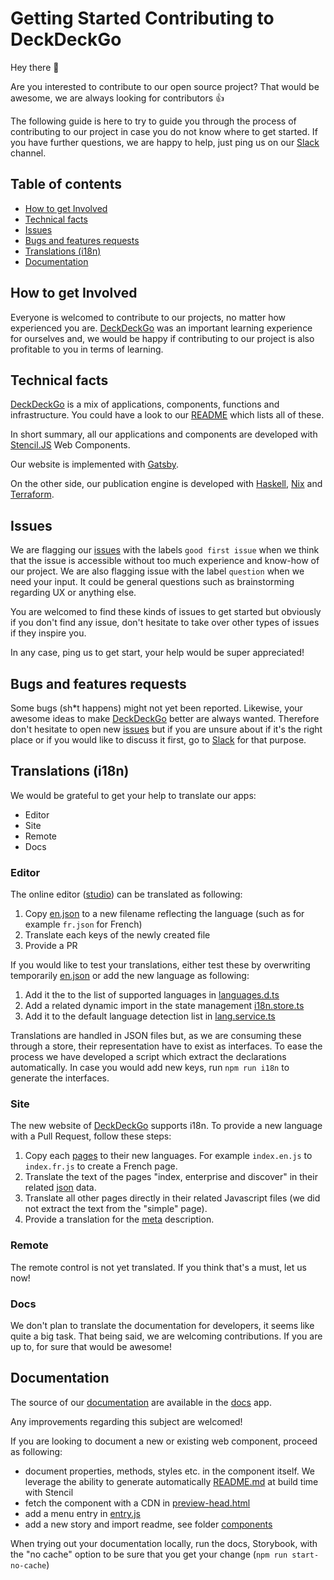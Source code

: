 # Getting Started Contributing to DeckDeckGo

Hey there 👋

Are you interested to contribute to our open source project? That would be awesome, we are always looking for contributors 👍

The following guide is here to try to guide you through the process of contributing to our project in case you do not know where to get started. If you have further questions, we are happy to help, just ping us on our [Slack](https://join.slack.com/t/deckdeckgo/shared_invite/enQtNzM0NjMwOTc3NTI0LTBlNmFhODNhYmRkMWUxZmU4ZTQ2MDJiNjlmYWZiODNjMDU5OGRjYThlZmZjMTc5YmQ3MzUzMDlhMzk0ZDgzMDY) channel.

## Table of contents

- [How to get Involved](#how-to-get-involved)
- [Technical facts](#technical-facts)
- [Issues](#issues)
- [Bugs and features requests](#bugs-and-features-requests)
- [Translations (i18n)](#translation)
- [Documentation](#documentation)

## How to get Involved

Everyone is welcomed to contribute to our projects, no matter how experienced you are. [DeckDeckGo] was an important learning experience for ourselves and, we would be happy if contributing to our project is also profitable to you in terms of learning.

## Technical facts

[DeckDeckGo] is a mix of applications, components, functions and infrastructure. You could have a look to our [README](README.md) which lists all of these.

In short summary, all our applications and components are developed with [Stencil.JS](https://stenciljs.com) Web Components.

Our website is implemented with [Gatsby](https://www.gatsbyjs.com/).

On the other side, our publication engine is developed with [Haskell](https://www.haskell.org/), [Nix](https://nixos.org/nix/) and [Terraform](https://www.terraform.io/).

## Issues

We are flagging our [issues](https://github.com/deckgo/deckdeckgo/issues) with the labels `good first issue` when we think that the issue is accessible without too much experience and know-how of our project. We are also flagging issue with the label `question` when we need your input. It could be general questions such as brainstorming regarding UX or anything else.

You are welcomed to find these kinds of issues to get started but obviously if you don't find any issue, don't hesitate to take over other types of issues if they inspire you.

In any case, ping us to get start, your help would be super appreciated!

## Bugs and features requests

Some bugs (sh\*t happens) might not yet been reported. Likewise, your awesome ideas to make [DeckDeckGo] better are always wanted. Therefore don't hesitate to open new [issues](https://github.com/deckgo/deckdeckgo/issues) but if you are unsure about if it's the right place or if you would like to discuss it first, go to [Slack](https://join.slack.com/t/deckdeckgo/shared_invite/enQtNzM0NjMwOTc3NTI0LTBlNmFhODNhYmRkMWUxZmU4ZTQ2MDJiNjlmYWZiODNjMDU5OGRjYThlZmZjMTc5YmQ3MzUzMDlhMzk0ZDgzMDY) for that purpose.

## Translations (i18n)

We would be grateful to get your help to translate our apps:

- Editor
- Site
- Remote
- Docs

### Editor

The online editor ([studio](https://github.com/deckgo/deckdeckgo/tree/master/studio)) can be translated as following:

1. Copy [en.json](https://github.com/deckgo/deckdeckgo/blob/main/studio/src/assets/i18n/en.json) to a new filename reflecting the language (such as for example `fr.json` for French)
2. Translate each keys of the newly created file
3. Provide a PR

If you would like to test your translations, either test these by overwriting temporarily [en.json](https://github.com/deckgo/deckdeckgo/blob/main/studio/src/assets/i18n/en.json) or add the new language as following:

1. Add it the to the list of supported languages in [languages.d.ts](https://github.com/deckgo/deckdeckgo/blob/main/studio/src/app/definitions/languages.d.ts)
2. Add a related dynamic import in the state management [i18n.store.ts](https://github.com/deckgo/deckdeckgo/blob/bdc79b9cd1f52171bab2f772fa6905c710f3b2e0/studio/src/app/stores/i18n.store.ts#L11)
3. Add it to the default language detection list in [lang.service.ts](https://github.com/deckgo/deckdeckgo/blob/bdc79b9cd1f52171bab2f772fa6905c710f3b2e0/studio/src/app/services/lang/lang.service.ts#L36)

Translations are handled in JSON files but, as we are consuming these through a store, their representation have to exist as interfaces.
To ease the process we have developed a script which extract the declarations automatically.
In case you would add new keys, run `npm run i18n` to generate the interfaces.

### Site

The new website of [DeckDeckGo] supports i18n. To provide a new language with a Pull Request, follow these steps:

1. Copy each [pages](https://github.com/deckgo/deckdeckgo/tree/master/site/src/pages/) to their new languages. For example `index.en.js` to `index.fr.js` to create a French page.
2. Translate the text of the pages "index, enterprise and discover" in their related [json](https://github.com/deckgo/deckdeckgo/tree/master/site/src/assets/i18n/) data.
3. Translate all other pages directly in their related Javascript files (we did not extract the text from the "simple" page).
4. Provide a translation for the [meta](https://github.com/deckgo/deckdeckgo/blob/main/site/gatsby-config.js) description.

### Remote

The remote control is not yet translated. If you think that's a must, let us now!

### Docs

We don't plan to translate the documentation for developers, it seems like quite a big task. That being said, we are welcoming contributions. If you are up to, for sure that would be awesome!

## Documentation

The source of our [documentation](https://docs.deckdeckgo.com) are available in the [docs](https://github.com/deckgo/deckdeckgo/tree/main/docs) app.

Any improvements regarding this subject are welcomed!

If you are looking to document a new or existing web component, proceed as following:

- document properties, methods, styles etc. in the component itself. We leverage the ability to generate automatically [README.md](https://stenciljs.com/docs/docs-readme) at build time with Stencil
- fetch the component with a CDN in [preview-head.html](https://github.com/deckgo/deckdeckgo/blob/main/docs/.storybook/preview-head.html)
- add a menu entry in [entry.js](https://github.com/deckgo/deckdeckgo/blob/main/docs/.storybook/preview.js)
- add a new story and import readme, see folder [components](https://github.com/deckgo/deckdeckgo/tree/main/docs/src/stories/components)

When trying out your documentation locally, run the docs, Storybook, with the "no cache" option to be sure that you get your change (`npm run start-no-cache`)

[deckdeckgo]: https://deckdeckgo.com
